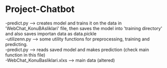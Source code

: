 # Project-Chatbot
-predict.py --> creates model and trains it on the data in 'WebChat_KonuBAsliklari' file, then saves the model into 'training directory' and also saves importan data as data.pickle
<br /> 
-utilizenn.py --> some utility functions for preprocessing, training and predicting.
<br /> 
-predict.py --> reads saved model and makes prediction (check main function in this file)
<br /> 
-WebChat_KonuBasliklari.xlxs --> main data (altered)